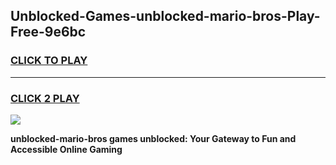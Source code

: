 
## Unblocked-Games-unblocked-mario-bros-Play-Free-9e6bc
<h3>
<a href="https://premium76.site?title=unblocked-mario-bros&ref=21A">CLICK TO PLAY</a></h3>
<hr>

<h3>
<a href="https://premium76.site?title=unblocked-mario-bros&ref=21A">CLICK 2 PLAY</a>
  
</h3>

<a href="https://premium76.site?title=unblocked-mario-bros&ref=21A"><img src="https://clearcache.store/games.png"></a>


**unblocked-mario-bros games unblocked: Your Gateway to Fun and Accessible Online Gaming**
